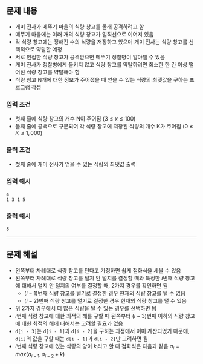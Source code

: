 ## 문제 내용

- 개미 전사가 메뚜기 마을의 식량 창고를 몰래 공격하려고 함
- 메뚜기 마을에는 여러 개의 식량 창고가 일직선으로 이어져 있음
- 각 식량 창고에는 정해진 수의 식량을 저장하고 있으며 개미 전사는 식량 창고를 선택적으로 약탈할 예정
- 서로 인접한 식량 창고가 공격받으면 메뚜기 정찰병이 알아챌 수 있음
- 개미 전사가 정찰병에게 들키지 않고 식량 창고를 약탈하려면 최소한 한 칸 이상 떨어진 식량 창고를 약탈해야 함
- 식량 창고 N개에 대한 정보가 주어졌을 때 얻을 수 있는 식량의 최댓값을 구하는 프로그램 작성

### 입력 조건

- 첫째 줄에 식량 창고의 개수 N이 주어짐 $(3 \le x \le 100)$
- 둘째 줄에 공백으로 구분되어 각 식량 창고에 저장된 식량의 개수 K가 주어짐 $(0 \le K \le 1,000)$

### 출력 조건

- 첫째 줄에 개미 전사가 얻을 수 있는 식량의 최댓값 출력

### 입력 예시

``` plain text
4
1 3 1 5
```

### 출력 예시

``` plain text
8
```

---

## 문제 해설

- 왼쪽부터 차례대로 식량 창고를 턴다고 가정하면 쉽게 점화식을 세울 수 있음
- 왼쪽부터 차례대로 식량 창고를 털지 안 털지를 결정할 때와 특정한 $i$번째 식량 창고에 대해서 털지 안 털지의 여부를 결정할 때, 2가지 경우를 확인하면 됨
  - $(i - 1)$번째 식량 창고를 털기로 결정한 경우 현재의 식량 창고를 털 수 없음
  - $(i - 2)$번째 식량 창고를 털기로 결정한 경우 현재의 식량 창고를 털 수 있음
- 위 2가지 경우에서 더 많은 식량을 털 수 있는 경우를 선택하면 됨
- $i$번째 식량 창고에 대한 최적의 해를 구할 때 왼쪽부터 $(i - 3)$번째 이하의 식량 창고에 대한 최적의 해에 대해서는 고려할 필요가 없음
- `d[i - 3]`는 `d[i - 1]`과 `d[i - 2]`을 구하는 과정에서 이미 계산되었기 때문에, `d[i]`의 값을 구할 때는 `d[i - 1]`과 `d[i - 2]`만 고려하면 됨
- $i$번째 식량 창고에 있는 식량의 양이 $k_i$라고 할 때 점화식은 다음과 같음
$a_i = max(a_{i-1}, a_{i-2} + k)$